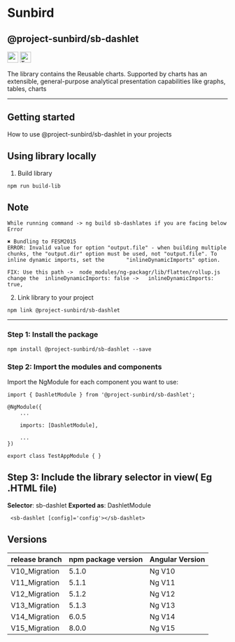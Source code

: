# Sunbird

## @project-sunbird/sb-dashlet

<p>
  <img alt="angular" src="https://img.shields.io/badge/-Angular-DD0031?style=flat-square&logo=angular&logoColor=white" height=25 />
  <img alt="TypeScript" src="https://img.shields.io/badge/-TypeScript-007ACC?style=flat-square&logo=typescript&logoColor=white" height=25 />
</p>

The library contains the Reusable charts. Supported by charts has an extensible, general-purpose analytical presentation capabilities like graphs, tables, charts

---
## Getting started
How to use @project-sunbird/sb-dashlet in your projects

## Using library locally

1. Build library
```console
npm run build-lib
```
## Note 
    While running command -> ng build sb-dashlates if you are facing below Error
    
    ✖ Bundling to FESM2015
    ERROR: Invalid value for option "output.file" - when building multiple chunks, the "output.dir" option must be used, not "output.file". To inline dynamic imports, set the       "inlineDynamicImports" option.
    
    FIX: Use this path ->  node_modules/ng-packagr/lib/flatten/rollup.js change the  inlineDynamicImports: false ->   inlineDynamicImports: true,

2. Link library to your project
```console
npm link @project-sunbird/sb-dashlet
```
---

### Step 1: Install the package

    npm install @project-sunbird/sb-dashlet --save

### Step 2: Import the modules and components

  Import the NgModule for each component you want to use:
    
    import { DashletModule } from '@project-sunbird/sb-dashlet';
       
    @NgModule({
        ...
        
        imports: [DashletModule], 
        
        ...
    })
  
    export class TestAppModule { }
    
## Step 3: Include the library selector in view( Eg .HTML file)

**Selector**: sb-dashlet  **Exported as**: DashletModule 
   
     <sb-dashlet [config]='config'></sb-dashlet>

## Versions

| release branch    | npm package version | Angular Version |
|-------------------|---------------------|-----------------|
| V10_Migration     |      5.1.0          |     Ng V10      |
| V11_Migration     |      5.1.1          |     Ng V11      |
| V12_Migration     |      5.1.2          |     Ng V12      |
| V13_Migration     |      5.1.3          |     Ng V13      |
| V14_Migration     |      6.0.5          |     Ng V14      |
| V15_Migration     |      8.0.0          |     Ng V15      |

